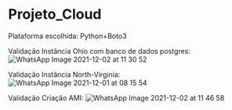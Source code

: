 # Projeto_Cloud

Plataforma escolhida: Python+Boto3 

Validação Instância Ohio com banco de dados postgres:
![WhatsApp Image 2021-12-02 at 11 30 52](https://user-images.githubusercontent.com/49568374/144612034-05317925-95a0-410d-982b-6c6589a09fe5.jpeg)


Validação Instância North-Virginia:
![WhatsApp Image 2021-12-01 at 08 15 54](https://user-images.githubusercontent.com/49568374/144611514-ccb1bce7-c606-4d00-a8a6-3685b31cba7e.jpeg)


Validação Criação AMI:
![WhatsApp Image 2021-12-02 at 11 46 58](https://user-images.githubusercontent.com/49568374/144611567-30a60f87-c4f8-4f4c-91ba-4c7ab75578ac.jpeg)

